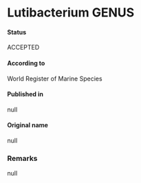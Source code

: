 Lutibacterium GENUS
=======

#### Status
ACCEPTED

#### According to
World Register of Marine Species

#### Published in
null

#### Original name
null

### Remarks
null
